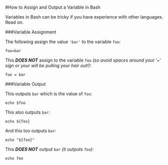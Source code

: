 #How to Assign and Output a Variable in Bash

Variables in Bash can be tricky if you have experience with other languages. Read on.

###Variable Assignment

The following assign the value `'bar'` to the variable `foo`:

    foo=bar

This _**DOES NOT**_ assign to the variable `foo` _(so avoid spaces around your '`=`' sign or your will be pulling your hair out!):_

    foo = bar


###Variable Output

This outputs `bar` which is the value of `foo`:

    echo $foo


This also outputs `bar`:

    echo ${foo}    

And this too outputs `bar`:

    echo "${foo}"    

This _**DOES NOT**_ output `bar` _(it outputs `foo`):_

    echo foo


